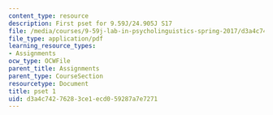 ```yaml
---
content_type: resource
description: First pset for 9.59J/24.905J S17
file: /media/courses/9-59j-lab-in-psycholinguistics-spring-2017/d3a4c74276283ce1ecd059287a7e7271_MIT9_59S17_pset1.pdf
file_type: application/pdf
learning_resource_types:
- Assignments
ocw_type: OCWFile
parent_title: Assignments
parent_type: CourseSection
resourcetype: Document
title: pset 1
uid: d3a4c742-7628-3ce1-ecd0-59287a7e7271
---
```

